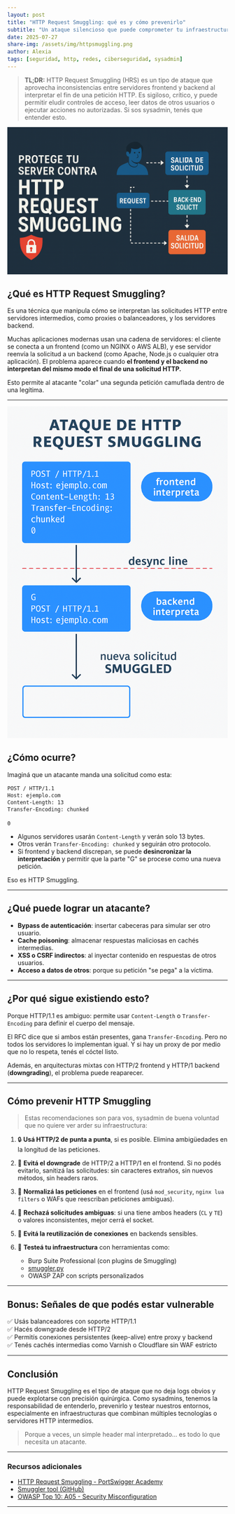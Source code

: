 ```yaml
---
layout: post
title: "HTTP Request Smuggling: qué es y cómo prevenirlo"
subtitle: "Un ataque silencioso que puede comprometer tu infraestructura"
date: 2025-07-27
share-img: /assets/img/httpsmuggling.png
author: Alexia
tags: [seguridad, http, redes, ciberseguridad, sysadmin]
---
```


> **TL;DR:** HTTP Request Smuggling (HRS) es un tipo de ataque que aprovecha inconsistencias entre servidores frontend y backend al interpretar el fin de una petición HTTP. Es sigiloso, crítico, y puede permitir eludir controles de acceso, leer datos de otros usuarios o ejecutar acciones no autorizadas. Si sos sysadmin, tenés que entender esto.

![Infografía HRS](/assets/img/httpsmuggling.png)

## ¿Qué es HTTP Request Smuggling?

Es una técnica que manipula cómo se interpretan las solicitudes HTTP entre servidores intermedios, como proxies o balanceadores, y los servidores backend.

Muchas aplicaciones modernas usan una cadena de servidores: el cliente se conecta a un frontend (como un NGINX o AWS ALB), y ese servidor reenvía la solicitud a un backend (como Apache, Node.js o cualquier otra aplicación). El problema aparece cuando **el frontend y el backend no interpretan del mismo modo el final de una solicitud HTTP.**

Esto permite al atacante "colar" una segunda petición camuflada dentro de una legítima.

---

![Infografía HRS](/assets/img/httpsmuggling2.png)


## ¿Cómo ocurre?

Imaginá que un atacante manda una solicitud como esta:

```
POST / HTTP/1.1
Host: ejemplo.com
Content-Length: 13
Transfer-Encoding: chunked

0
```


- Algunos servidores usarán `Content-Length` y verán solo 13 bytes.
- Otros verán `Transfer-Encoding: chunked` y seguirán otro protocolo.
- Si frontend y backend discrepan, se puede **desincronizar la interpretación** y permitir que la parte "G" se procese como una nueva petición.

Eso es HTTP Smuggling.

---

## ¿Qué puede lograr un atacante?

- **Bypass de autenticación**: insertar cabeceras para simular ser otro usuario.
- **Cache poisoning**: almacenar respuestas maliciosas en cachés intermedias.
- **XSS o CSRF indirectos**: al inyectar contenido en respuestas de otros usuarios.
- **Acceso a datos de otros**: porque su petición "se pega" a la víctima.

---

## ¿Por qué sigue existiendo esto?

Porque HTTP/1.1 es ambiguo: permite usar `Content-Length` o `Transfer-Encoding` para definir el cuerpo del mensaje.

El RFC dice que si ambos están presentes, gana `Transfer-Encoding`. Pero no todos los servidores lo implementan igual. Y si hay un proxy de por medio que no lo respeta, tenés el cóctel listo.

Además, en arquitecturas mixtas con HTTP/2 frontend y HTTP/1 backend (**downgrading**), el problema puede reaparecer.

---

## Cómo prevenir HTTP Smuggling

> Estas recomendaciones son para vos, sysadmin de buena voluntad que no quiere ver arder su infraestructura:

1. 🔒 **Usá HTTP/2 de punta a punta**, si es posible. Elimina ambigüedades en la longitud de las peticiones.

2. 🚫 **Evitá el downgrade** de HTTP/2 a HTTP/1 en el frontend. Si no podés evitarlo, sanitizá las solicitudes: sin caracteres extraños, sin nuevos métodos, sin headers raros.

3. 🧹 **Normalizá las peticiones** en el frontend (usá `mod_security`, `nginx lua filters` o WAFs que reescriban peticiones ambiguas).

4. 🛑 **Rechazá solicitudes ambiguas**: si una tiene ambos headers (`CL` y `TE`) o valores inconsistentes, mejor cerrá el socket.

5. 🔁 **Evitá la reutilización de conexiones** en backends sensibles.

6. 🧪 **Testeá tu infraestructura** con herramientas como:
   - Burp Suite Professional (con plugins de Smuggling)
   - [smuggler.py](https://github.com/defparam/smuggler)
   - OWASP ZAP con scripts personalizados

---

## Bonus: Señales de que podés estar vulnerable

✅ Usás balanceadores con soporte HTTP/1.1  
✅ Hacés downgrade desde HTTP/2  
✅ Permitís conexiones persistentes (keep-alive) entre proxy y backend  
✅ Tenés cachés intermedias como Varnish o Cloudflare sin WAF estricto

---

## Conclusión

HTTP Request Smuggling es el tipo de ataque que no deja logs obvios y puede explotarse con precisión quirúrgica. Como sysadmins, tenemos la responsabilidad de entenderlo, prevenirlo y testear nuestros entornos, especialmente en infraestructuras que combinan múltiples tecnologías o servidores HTTP intermedios.

> Porque a veces, un simple header mal interpretado... es todo lo que necesita un atacante.

---

### Recursos adicionales

- [HTTP Request Smuggling - PortSwigger Academy](https://portswigger.net/web-security/request-smuggling)
- [Smuggler tool (GitHub)](https://github.com/defparam/smuggler)
- [OWASP Top 10: A05 - Security Misconfiguration](https://owasp.org/Top10/A05_2021-Security_Misconfiguration/)

---
